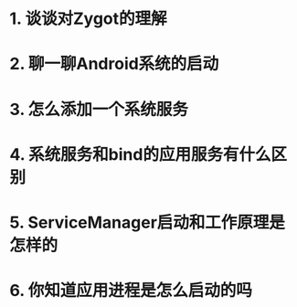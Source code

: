 # 1. 谈谈对Zygot的理解


# 2. 聊一聊Android系统的启动


# 3. 怎么添加一个系统服务


# 4. 系统服务和bind的应用服务有什么区别


# 5. ServiceManager启动和工作原理是怎样的


# 6. 你知道应用进程是怎么启动的吗
